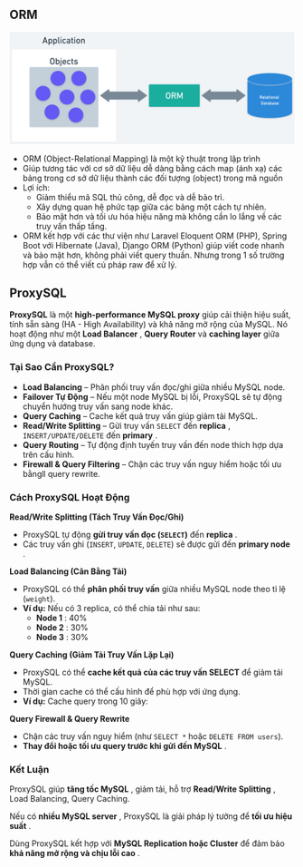 ## ORM

![alt](image/db/1743737524837.png)

- ORM (Object-Relational Mapping) là một kỹ thuật trong lập trình
- Giúp tương tác với cơ sở dữ liệu dễ dàng bằng cách map (ánh xạ) các bảng trong cơ sở dữ liệu thành các đối tượng (object) trong mã nguồn
- Lợi ích:
  - Giảm thiểu mã SQL thủ công, dễ đọc và dễ bảo trì.
  - Xây dựng quan hệ phức tạp giữa các bảng một cách tự nhiên.
  - Bảo mật hơn và tối ưu hóa hiệu năng mà không cần lo lắng về các truy vấn thấp tầng.
- ORM kết hợp với các thư viện như Laravel Eloquent ORM (PHP), Spring Boot với Hibernate (Java), Django ORM (Python) giúp viết code nhanh và bảo mật hơn, không phải viết query thuần. Nhưng trong 1 số trường hợp vẫn có thể viết cú pháp raw để xử lý.

## ProxySQL

**ProxySQL** là một **high-performance MySQL proxy** giúp cải thiện hiệu suất, tính sẵn sàng (HA - High Availability) và khả năng mở rộng của MySQL. Nó hoạt động như một  **Load Balancer** , **Query Router** và **caching layer** giữa ứng dụng và database.

### **Tại Sao Cần ProxySQL?**

* **Load Balancing** – Phân phối truy vấn đọc/ghi giữa nhiều MySQL node.
* **Failover Tự Động** – Nếu một node MySQL bị lỗi, ProxySQL sẽ tự động chuyển hướng truy vấn sang node khác.
* **Query Caching** – Cache kết quả truy vấn giúp giảm tải MySQL.
* **Read/Write Splitting** – Gửi truy vấn `SELECT` đến  **replica** , `INSERT/UPDATE/DELETE` đến  **primary** .
* **Query Routing** – Tự động định tuyến truy vấn đến node thích hợp dựa trên cấu hình.
* **Firewall & Query Filtering** – Chặn các truy vấn nguy hiểm hoặc tối ưu bằngll query rewrite.

### Cách ProxySQL Hoạt Động

**Read/Write Splitting (Tách Truy Vấn Đọc/Ghi)**

* ProxySQL tự động **gửi truy vấn đọc (`SELECT`)** đến  **replica** .
* Các truy vấn ghi (`INSERT`, `UPDATE`, `DELETE`) sẽ được gửi đến  **primary node** .

**Load Balancing (Cân Bằng Tải)**

* ProxySQL có thể **phân phối truy vấn** giữa nhiều MySQL node theo tỉ lệ (`weight`).
* **Ví dụ:** Nếu có 3 replica, có thể chia tải như sau:
  * **Node 1** : 40%
  * **Node 2** : 30%
  * **Node 3** : 30%

**Query Caching (Giảm Tải Truy Vấn Lặp Lại)**

* ProxySQL có thể **cache kết quả của các truy vấn SELECT** để giảm tải MySQL.
* Thời gian cache có thể cấu hình để phù hợp với ứng dụng.
* **Ví dụ:** Cache query trong 10 giây:

**Query Firewall & Query Rewrite**

* Chặn các truy vấn nguy hiểm (như `SELECT *` hoặc `DELETE FROM users`).
* **Thay đổi hoặc tối ưu query trước khi gửi đến MySQL** .

### **Kết Luận**

ProxySQL giúp  **tăng tốc MySQL** , giảm tải, hỗ trợ  **Read/Write Splitting** , Load Balancing, Query Caching.

Nếu có  **nhiều MySQL server** , ProxySQL là giải pháp lý tưởng để  **tối ưu hiệu suất** .

Dùng ProxySQL kết hợp với **MySQL Replication hoặc Cluster** để đảm bảo  **khả năng mở rộng và chịu lỗi cao** .
